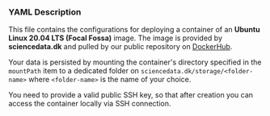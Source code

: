 ### YAML Description

This file contains the configurations for deploying a container of an **Ubuntu Linux 20.04 LTS (Focal Fossa)** image. The image is provided by **sciencedata.dk** and pulled by our public repository on [DockerHub](https://hub.docker.com/r/sciencedata/ubuntu_focal_sciencedata). 

Your data is persisted by mounting the container's directory specified in the `mountPath` item to a dedicated folder on `sciencedata.dk/storage/<folder-name>` where `<folder-name>` is the name of your choice. 

You need to provide a valid public SSH key, so that after creation you can access the container locally via SSH connection.  

